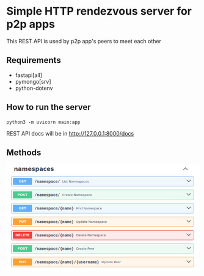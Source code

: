 # Simple HTTP rendezvous server for p2p apps
This REST API is used by p2p app's peers to meet each other

## Requirements
- fastapi[all]
- pymongo[srv]
- python-dotenv

## How to run the server
```
python3 -m uvicorn main:app
```
REST API docs will be in http://127.0.0.1:8000/docs

## Methods
![REST API methods](https://github.com/enriqueesanchz/rendezvous/blob/main/methods.png?raw=true)
